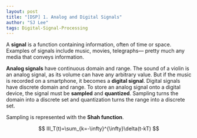 ```yaml
---
layout: post
title: "[DSP] 1. Analog and Digital Signals"
author: "SJ Lee"
tags: Digital-Signal-Processing
---
```


A **signal** is a function containing information, often of time or space. Examples of signals include music, movies, telegraphs— pretty much any media that conveys information.

**Analog signals** have continuous domain and range. The sound of a violin is an analog signal, as its volume can have any arbitrary value. But if the music is recorded on a smartphone, it becomes a **digital signal**. Digital signals have discrete domain and range. To store an analog signal onto a digital device, the signal must be **sampled** and **quantized**. Sampling turns the domain into a discrete set and quantization turns the range into a discrete set.

Sampling is represented with the **Shah function**.

$$ III_T(t)=\sum_{k=-\infty}^{\infty}\delta(t-kT) $$
